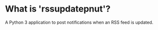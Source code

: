 # What is 'rssupdatepnut'?
A Python 3 application to post notifications when an RSS feed is updated.
